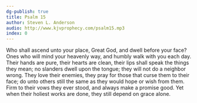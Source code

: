 ```yaml
---
dg-publish: true
title: Psalm 15
author: Steven L. Anderson
audio: http://www.kjvprophecy.com/psalm15.mp3
index: 0
---
```


Who shall ascend unto your place,
Great God, and dwell before your face?
Ones who will mind your heavenly way,
and humbly walk with you each day.
Their hands are pure, their hearts are clean,
their lips shall speak the things they mean;
no slanders dwell upon the tongue;
they will not do a neighbor wrong.
They love their enemies, they pray
for those that curse them to their face;
do unto others still the same
as they would hope or wish from them.
Firm to their vows they ever stood,
and always make a promise good.
Yet when their holiest works are done,
they still depend on grace alone.